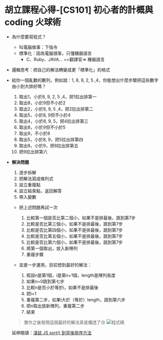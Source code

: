 # 胡立課程心得-[CS101] 初心者的計概與 coding 火球術

* 為什麼要寫程式？
    * 叫電腦做事：下指令
    * 標準化：因為電腦很笨，只懂機器語言
        * C、Ruby、JAVA... ==翻譯官=> 機器語言
* 邏輯思考：把自己的解法轉變成更「標準化」的格式

* 給你一個亂數的數列，例如說：1, 8, 9, 2, 5 ,4，你能想出什麼步驟把這些數字由小到大排好嗎？

    1. 取出1，小於8, 9, 2, 5 ,4，把1拉出排第一
    1. 取出8，小於9但不小於2
    1. 取出2，小於8, 9, 5 ,4，把2拉出排第二
    1. 取出5，小於8, 9但不小於4
    1. 取出4，小於8, 9, 5，把4拉出排第三
    1. 取出8，小於9但不小於5
    1. 取出9，不小於8
    1. 取出5，小於8, 9，把5拉出排第四
    1. 取出8，小於9，把8拉出排第五
    1. 把9拉出排第六

* **解決問題**
    1. 逐步拆解
    1. 把解法寫成條列式
    1. 設立重複點
    1. 設立結束點，返回解答
    1. 帶入變數
    * 把上述問題再試一次
        1. 比較第一個是否比第二個小，如果不是排最後，跳到第7步
        2. 比較是否比第三個小，如果不是排最後，跳到第7步
        3. 比較是否比第四個小，如果不是排最後，跳到第7步
        4. 比較是否比第五個小，如果不是排最後，跳到第7步
        5. 比較是否比第六個小，如果不是排最後，跳到第7步
        6. 將第一個取出，放入新陣列
        7. 重複步驟

    *  並進一步運用，目前想到最好的解法：

        1. 假設n是第1個，i是第n+1個，length是陣列長度
        2. 如果n=0跳到第七步
        3. 比較n是否小於等於i，如果不是排最後
        4. 把i+1
        5. 重複第二步，如果i大於（等於）length，跳到第六步
        6. 把n取出放新陣列，重複第二步
        7. 結束

    > 實作之後發現這個最好的解法真是爛透了:cry:
    ![程式碼](https://i.imgur.com/U5jIi0J.png)

    延伸閱讀：[淺談 JS sort() 到背後排序方法](https://medium.com/@leokao0726/%E6%B7%BA%E8%AB%87-js-sort-%E5%88%B0%E8%83%8C%E5%BE%8C%E6%8E%92%E5%BA%8F%E6%96%B9%E6%B3%95-1035f5b8cde8)